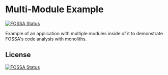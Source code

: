 # Multi-Module Example
[![FOSSA Status](https://app.fossa.io/api/projects/git%2Bgithub.com%2Ffossas%2Fexample-multi-module.svg?type=shield)](https://app.fossa.io/projects/git%2Bgithub.com%2Ffossas%2Fexample-multi-module?ref=badge_shield)


Example of an application with multiple modules inside of it to demonstrate FOSSA's code analysis with monoliths.



## License
[![FOSSA Status](https://app.fossa.io/api/projects/git%2Bgithub.com%2Ffossas%2Fexample-multi-module.svg?type=large)](https://app.fossa.io/projects/git%2Bgithub.com%2Ffossas%2Fexample-multi-module?ref=badge_large)